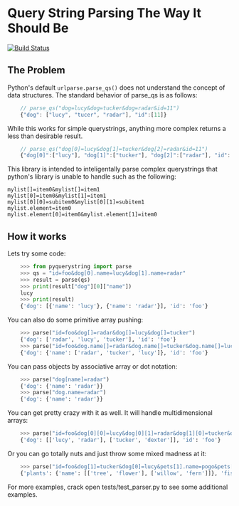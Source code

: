 # Query String Parsing The Way It Should Be

[![Build Status](https://secure.travis-ci.org/aventurella/pyquerystring.png?branch=master)](http://travis-ci.org/aventurella/pyquerystring)

## The Problem

Python's default `urlparse.parse_qs()` does not understand the concept of data structures.  The standard behavior of parse_qs is as follows:

```js
    // parse_qs("dog=lucy&dog=tucker&dog=radar&id=11")
	{"dog": ["lucy", "tucer", "radar"], "id":[11]}
```

While this works for simple querystrings, anything more complex returns a less than desirable result.

```js
	// parse_qs("dog[0]=lucy&dog[1]=tucker&dog[2]=radar&id=11")
	{"dog[0]":["lucy"], "dog[1]":["tucker"], "dog[2]":["radar"], "id":[11]}
```

This library is intended to inteligentally parse complex querystrings that python's library is unable to handle such as the following:

```
mylist[]=item0&mylist[]=item1
mylist[0]=item0&mylist[1]=item1
mylist[0][0]=subitem0&mylist[0][1]=subitem1
mylist.element=item0
mylist.element[0]=item0&mylist.element[1]=item0
```

## How it works

Lets try some code:

```python
	>>> from pyquerystring import parse
	>>> qs = "id=foo&dog[0].name=lucy&dog[1].name=radar"
	>>> result = parse(qs)
	>>> print(result["dog"][0]["name"])
	lucy
	>>> print(result)
	{'dog': [{'name': 'lucy'}, {'name': 'radar'}], 'id': 'foo'}
```

You can also do some primitive array pushing:

```python
	>>> parse("id=foo&dog[]=radar&dog[]=lucy&dog[]=tucker")
	{'dog': ['radar', 'lucy', 'tucker'], 'id': 'foo'}
	>>> parse("id=foo&dog.name[]=radar&dog.name[]=tucker&dog.name[]=lucy")
	{'dog': {'name': ['radar', 'tucker', 'lucy']}, 'id': 'foo'}
```

You can pass objects by associative array or dot notation:

```python
	>>> parse("dog[name]=radar")
	{'dog': {'name': 'radar'}}
	>>> parse("dog.name=radar")
	{'dog': {'name': 'radar'}}
```

You can get pretty crazy with it as well.  It will handle multidimensional arrays:

```python
	>>> parse("id=foo&dog[0][0]=lucy&dog[0][1]=radar&dog[1][0]=tucker&dog[1][1]=dexter")
	{'dog': [['lucy', 'radar'], ['tucker', 'dexter']], 'id': 'foo'}
```

Or you can go totally nuts and just throw some mixed madness at it:

```python
	>>> parse("id=foo&dog[1]=tucker&dog[0]=lucy&pets[1].name=pogo&pets[1].type=catz&pets[0].name=kiki&pets[0].type=cat&fish.name=robofish&fish.type=fishz&person.name[0]=adam&person.name[1]=adamz&plants.name[0][1]=flower&plants.name[0][0]=tree&plants.name[1][0]=willow&plants.name[1][1]=fern")
	{'plants': {'name': [['tree', 'flower'], ['willow', 'fern']]}, 'fish': {'type': 'fishz', 'name': 'robofish'}, 'dog': ['lucy', 'tucker'], 'person': {'name': ['adam', 'adamz']}, 'pets': [{'type': 'cat', 'name': 'kiki'}, {'type': 'catz', 'name': 'pogo'}], 'id': 'foo'}
```




For more examples, crack open tests/test_parser.py to see some additional examples.
